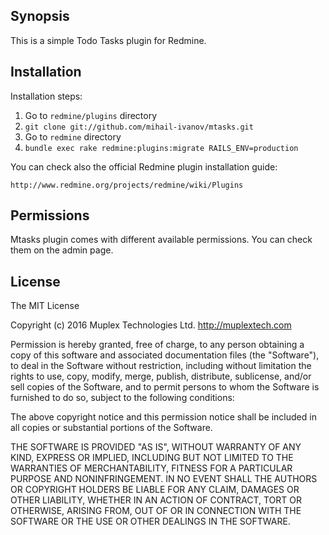 ## Synopsis

This is a simple Todo Tasks plugin for Redmine.

## Installation

Installation steps:

1. Go to `redmine/plugins` directory
2. `git clone git://github.com/mihail-ivanov/mtasks.git`
3. Go to `redmine` directory
4. `bundle exec rake redmine:plugins:migrate RAILS_ENV=production`


You can check also the official Redmine plugin installation guide:

```
http://www.redmine.org/projects/redmine/wiki/Plugins
```

## Permissions

Mtasks plugin comes with different available permissions. You can check them
on the admin page.

## License

The MIT License

Copyright (c) 2016 Muplex Technologies Ltd. http://muplextech.com

Permission is hereby granted, free of charge, to any person obtaining a copy
of this software and associated documentation files (the "Software"), to deal
in the Software without restriction, including without limitation the rights
to use, copy, modify, merge, publish, distribute, sublicense, and/or sell
copies of the Software, and to permit persons to whom the Software is
furnished to do so, subject to the following conditions:

The above copyright notice and this permission notice shall be included in
all copies or substantial portions of the Software.

THE SOFTWARE IS PROVIDED "AS IS", WITHOUT WARRANTY OF ANY KIND, EXPRESS OR
IMPLIED, INCLUDING BUT NOT LIMITED TO THE WARRANTIES OF MERCHANTABILITY,
FITNESS FOR A PARTICULAR PURPOSE AND NONINFRINGEMENT. IN NO EVENT SHALL THE
AUTHORS OR COPYRIGHT HOLDERS BE LIABLE FOR ANY CLAIM, DAMAGES OR OTHER
LIABILITY, WHETHER IN AN ACTION OF CONTRACT, TORT OR OTHERWISE, ARISING FROM,
OUT OF OR IN CONNECTION WITH THE SOFTWARE OR THE USE OR OTHER DEALINGS IN
THE SOFTWARE.

